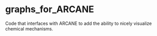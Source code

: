 # graphs_for_ARCANE
Code that interfaces with ARCANE to add the ability to nicely visualize chemical mechanisms.
